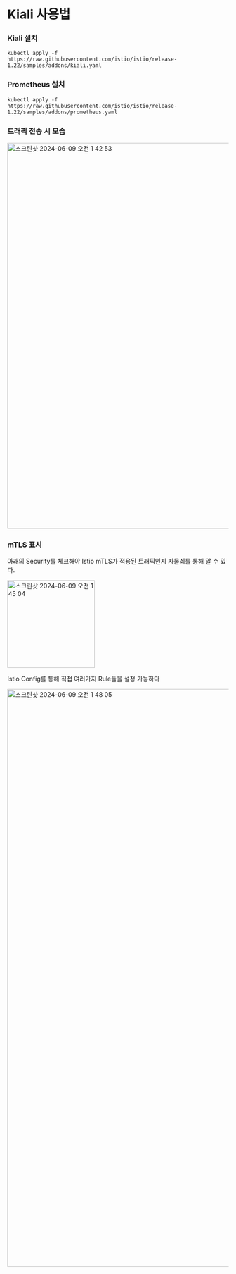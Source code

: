 # Kiali 사용법

### Kiali 설치
```shell
kubectl apply -f https://raw.githubusercontent.com/istio/istio/release-1.22/samples/addons/kiali.yaml
```

### Prometheus 설치
```shell
kubectl apply -f https://raw.githubusercontent.com/istio/istio/release-1.22/samples/addons/prometheus.yaml
```

### 트래픽 전송 시 모습
<img width="876" alt="스크린샷 2024-06-09 오전 1 42 53" src="https://github.com/jemlog/tech-study/assets/82302520/d9a75bec-25d0-464c-b2e5-a84d9b6c07ab">

### mTLS 표시
아래의 Security를 체크해야 Istio mTLS가 적용된 트래픽인지 자물쇠를 통해 알 수 있다.

<img width="199" alt="스크린샷 2024-06-09 오전 1 45 04" src="https://github.com/jemlog/tech-study/assets/82302520/dada095c-8ac7-461f-b5ab-4e478cc75a7c">

Istio Config를 통해 직접 여러가지 Rule들을 설정 가능하다

<img width="1312" alt="스크린샷 2024-06-09 오전 1 48 05" src="https://github.com/jemlog/tech-study/assets/82302520/09ee0612-4a02-4278-a322-a042caabd7da">